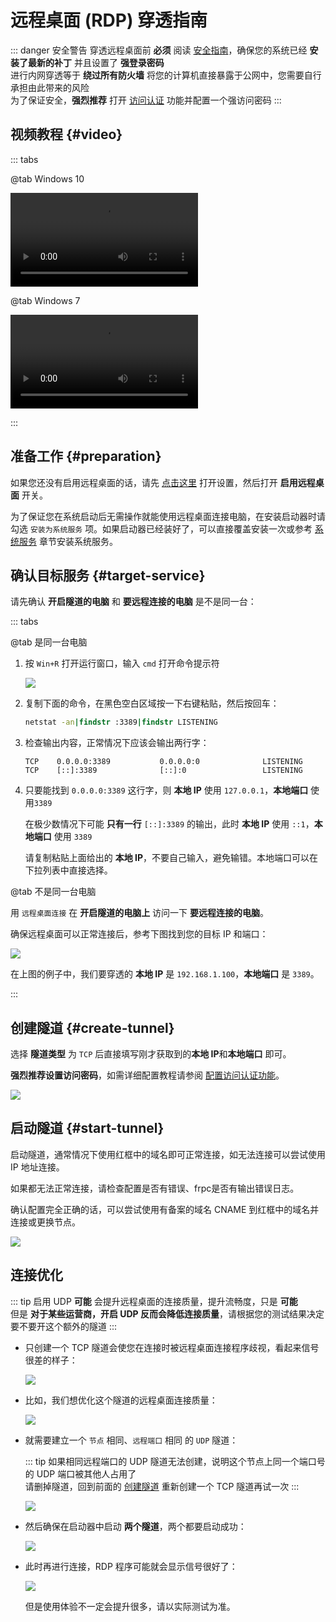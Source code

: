 # 远程桌面 (RDP) 穿透指南

::: danger 安全警告
穿透远程桌面前 **必须** 阅读 [安全指南](/bestpractice/security.md)，确保您的系统已经 **安装了最新的补丁** 并且设置了 **强登录密码**  
进行内网穿透等于 **绕过所有防火墙** 将您的计算机直接暴露于公网中，您需要自行承担由此带来的风险  
为了保证安全，**强烈推荐** 打开 [访问认证](/bestpractice/frpc-auth.md) 功能并配置一个强访问密码
:::

<app-info :time="3" :difficulty="1.5" :access="[
    { proto: 'TCP', local: '3389', method: '系统自带远程桌面连接' },
    { proto: '(可选) UDP', local: '3389', method: '(用于优化连接)' },
]" />

## 视频教程 {#video}

::: tabs

@tab Windows 10

![](@source/_videos/app-rdp-win10.mp4)

@tab Windows 7

![](@source/_videos/app-rdp-win7.mp4)

:::

## 准备工作 {#preparation}

如果您还没有启用远程桌面的话，请先 [点击这里](ms-settings:remotedesktop) 打开设置，然后打开 **启用远程桌面** 开关。

为了保证您在系统启动后无需操作就能使用远程桌面连接电脑，在安装启动器时请勾选 `安装为系统服务` 项。如果启动器已经装好了，可以直接覆盖安装一次或参考 [系统服务](/launcher/usage.md#windows-service) 章节安装系统服务。

## 确认目标服务 {#target-service}

请先确认 **开启隧道的电脑** 和 **要远程连接的电脑** 是不是同一台：

::: tabs

@tab 是同一台电脑

1. 按 `Win+R` 打开运行窗口，输入 `cmd` 打开命令提示符

   ![](../_images/common/windows-run-cmd.png)

1. 复制下面的命令，在黑色空白区域按一下右键粘贴，然后按回车：

   ```cmd
   netstat -an|findstr :3389|findstr LISTENING
   ```

1. 检查输出内容，正常情况下应该会输出两行字：

   ```log
   TCP    0.0.0.0:3389           0.0.0.0:0              LISTENING
   TCP    [::]:3389              [::]:0                 LISTENING
   ```

1. 只要能找到 `0.0.0.0:3389` 这行字，则 **本地 IP** 使用 `127.0.0.1`，**本地端口** 使用`3389`

   在极少数情况下可能 **只有一行** `[::]:3389` 的输出，此时 **本地 IP** 使用 `::1`，**本地端口** 使用 `3389`

   请复制粘贴上面给出的 **本地 IP**，不要自己输入，避免输错。本地端口可以在下拉列表中直接选择。

@tab 不是同一台电脑

用 `远程桌面连接` 在 **开启隧道的电脑上** 访问一下 **要远程连接的电脑**。

确保远程桌面可以正常连接后，参考下图找到您的目标 IP 和端口：

![](./_images/rdp-local-service.png)

在上图的例子中，我们要穿透的 **本地 IP** 是 `192.168.1.100`，**本地端口** 是 `3389`。

:::

## 创建隧道 {#create-tunnel}

选择 **隧道类型** 为 `TCP` 后直接填写刚才获取到的**本地 IP**和**本地端口** 即可。

**强烈推荐设置访问密码**，如需详细配置教程请参阅 [配置访问认证功能](/bestpractice/frpc-auth.md)。

![](./_images/rdp-create.png)

## 启动隧道 {#start-tunnel}

启动隧道，通常情况下使用红框中的域名即可正常连接，如无法连接可以尝试使用 IP 地址连接。

如果都无法正常连接，请检查配置是否有错误、frpc是否有输出错误日志。

确认配置完全正确的话，可以尝试使用有备案的域名 CNAME 到红框中的域名并连接或更换节点。

![](./_images/rdp-4.png)

## 连接优化

::: tip
启用 UDP **可能** 会提升远程桌面的连接质量，提升流畅度，只是 **可能**  
但是 **对于某些运营商，开启 UDP 反而会降低连接质量**，请根据您的测试结果决定要不要开这个额外的隧道
:::

- 只创建一个 TCP 隧道会使您在连接时被远程桌面连接程序歧视，看起来信号很差的样子：

  ![](./_images/rdp-conn-no-udp.png)

- 比如，我们想优化这个隧道的远程桌面连接质量：

  ![](./_images/rdp-tun-udp-old.png)

- 就需要建立一个 `节点` 相同、`远程端口` 相同 的 `UDP` 隧道：

  ::: tip
  如果相同远程端口的 UDP 隧道无法创建，说明这个节点上同一个端口号的 UDP 端口被其他人占用了  
  请删掉隧道，回到前面的 [创建隧道](#create-tunnel) 重新创建一个 TCP 隧道再试一次
  :::

  ![](./_images/rdp-tun-udp-new.png)

- 然后确保在启动器中启动 **两个隧道**，两个都要启动成功：

  ![](./_images/rdp-tun-udp-launcher.png)

- 此时再进行连接，RDP 程序可能就会显示信号很好了：

  ![](./_images/rdp-conn-udp.png)

  但是使用体验不一定会提升很多，请以实际测试为准。
